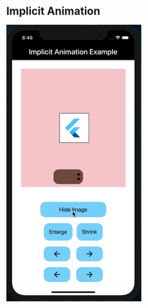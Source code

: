 # Implicit Animation

![demo](https://github.com/johnnyhwu/flutter-practice/blob/main/implicit-animation/screen_capture.gif)
